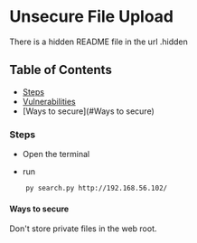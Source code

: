 # Unsecure File Upload
There is a hidden README file in the url .hidden

## Table of Contents

- [Steps](#Steps)
- [Vulnerabilities](#Vulnerabilities)
- [Ways to secure](#Ways to secure)

### Steps
* Open the terminal

* run
```bash
	py search.py http://192.168.56.102/ 
```

#### Ways to secure
Don't store private files in the web root.
